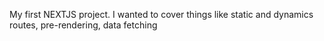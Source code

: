 My first NEXTJS project.
I wanted to cover things like static and dynamics routes, pre-rendering, data fetching